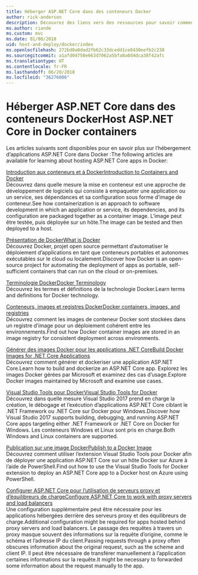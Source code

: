 ```yaml
---
title: Héberger ASP.NET Core dans des conteneurs Docker
author: rick-anderson
description: Découvrez des liens vers des ressources pour savoir comment héberger des applications ASP.NET Core dans des conteneurs Docker.
ms.author: riande
ms.custom: mvc
ms.date: 01/08/2018
uid: host-and-deploy/docker/index
ms.openlocfilehash: 272bd0a0dad2fb62c33dcedd1ce8430eefb2c238
ms.sourcegitcommit: a1afd04758e663d7062a5bfa8a0d4dca38f42afc
ms.translationtype: HT
ms.contentlocale: fr-FR
ms.lasthandoff: 06/20/2018
ms.locfileid: "36276086"
---
```

# <a name="host-aspnet-core-in-docker-containers"></a><span data-ttu-id="5e9ca-103">Héberger ASP.NET Core dans des conteneurs Docker</span><span class="sxs-lookup"><span data-stu-id="5e9ca-103">Host ASP.NET Core in Docker containers</span></span>

<span data-ttu-id="5e9ca-104">Les articles suivants sont disponibles pour en savoir plus sur l’hébergement d’applications ASP.NET Core dans Docker :</span><span class="sxs-lookup"><span data-stu-id="5e9ca-104">The following articles are available for learning about hosting ASP.NET Core apps in Docker:</span></span>

[<span data-ttu-id="5e9ca-105">Introduction aux conteneurs et à Docker</span><span class="sxs-lookup"><span data-stu-id="5e9ca-105">Introduction to Containers and Docker</span></span>](/dotnet/standard/microservices-architecture/container-docker-introduction/index)  
<span data-ttu-id="5e9ca-106">Découvrez dans quelle mesure la mise en conteneur est une approche de développement de logiciels qui consiste à empaqueter une application ou un service, ses dépendances et sa configuration sous forme d’image de conteneur.</span><span class="sxs-lookup"><span data-stu-id="5e9ca-106">See how containerization is an approach to software development in which an application or service, its dependencies, and its configuration are packaged together as a container image.</span></span> <span data-ttu-id="5e9ca-107">L’image peut être testée, puis déployée sur un hôte.</span><span class="sxs-lookup"><span data-stu-id="5e9ca-107">The image can be tested and then deployed to a host.</span></span>

[<span data-ttu-id="5e9ca-108">Présentation de Docker</span><span class="sxs-lookup"><span data-stu-id="5e9ca-108">What is Docker</span></span>](/dotnet/standard/microservices-architecture/container-docker-introduction/docker-defined)  
<span data-ttu-id="5e9ca-109">Découvrez Docker, projet open source permettant d’automatiser le déploiement d’applications en tant que conteneurs portables et autonomes exécutables sur le cloud ou localement.</span><span class="sxs-lookup"><span data-stu-id="5e9ca-109">Discover how Docker is an open-source project for automating the deployment of apps as portable, self-sufficient containers that can run on the cloud or on-premises.</span></span>

[<span data-ttu-id="5e9ca-110">Terminologie Docker</span><span class="sxs-lookup"><span data-stu-id="5e9ca-110">Docker Terminology</span></span>](/dotnet/standard/microservices-architecture/container-docker-introduction/docker-terminology)  
<span data-ttu-id="5e9ca-111">Découvrez les termes et définitions de la technologie Docker.</span><span class="sxs-lookup"><span data-stu-id="5e9ca-111">Learn terms and definitions for Docker technology.</span></span>

[<span data-ttu-id="5e9ca-112">Conteneurs, images et registres Docker</span><span class="sxs-lookup"><span data-stu-id="5e9ca-112">Docker containers, images, and registries</span></span>](/dotnet/standard/microservices-architecture/container-docker-introduction/docker-containers-images-registries)  
<span data-ttu-id="5e9ca-113">Découvrez comment les images de conteneur Docker sont stockées dans un registre d’image pour un déploiement cohérent entre les environnements.</span><span class="sxs-lookup"><span data-stu-id="5e9ca-113">Find out how Docker container images are stored in an image registry for consistent deployment across environments.</span></span>

[<span data-ttu-id="5e9ca-114">Générer des images Docker pour les applications .NET Core</span><span class="sxs-lookup"><span data-stu-id="5e9ca-114">Build Docker Images for .NET Core Applications</span></span>](/dotnet/articles/core/docker/building-net-docker-images)  
<span data-ttu-id="5e9ca-115">Découvrez comment générer et dockeriser une application ASP.NET Core.</span><span class="sxs-lookup"><span data-stu-id="5e9ca-115">Learn how to build and dockerize an ASP.NET Core app.</span></span> <span data-ttu-id="5e9ca-116">Explorez les images Docker gérées par Microsoft et examinez des cas d’usage.</span><span class="sxs-lookup"><span data-stu-id="5e9ca-116">Explore Docker images maintained by Microsoft and examine use cases.</span></span>

[<span data-ttu-id="5e9ca-117">Visual Studio Tools pour Docker</span><span class="sxs-lookup"><span data-stu-id="5e9ca-117">Visual Studio Tools for Docker</span></span>](xref:host-and-deploy/docker/visual-studio-tools-for-docker)  
<span data-ttu-id="5e9ca-118">Découvrez dans quelle mesure Visual Studio 2017 prend en charge la création, le débogage et l’exécution d’applications ASP.NET Core ciblant le .NET Framework ou .NET Core sur Docker pour Windows.</span><span class="sxs-lookup"><span data-stu-id="5e9ca-118">Discover how Visual Studio 2017 supports building, debugging, and running ASP.NET Core apps targeting either .NET Framework or .NET Core on Docker for Windows.</span></span> <span data-ttu-id="5e9ca-119">Les conteneurs Windows et Linux sont pris en charge.</span><span class="sxs-lookup"><span data-stu-id="5e9ca-119">Both Windows and Linux containers are supported.</span></span>

[<span data-ttu-id="5e9ca-120">Publication sur une image Docker</span><span class="sxs-lookup"><span data-stu-id="5e9ca-120">Publish to a Docker Image</span></span>](/azure/vs-azure-tools-docker-hosting-web-apps-in-docker)  
<span data-ttu-id="5e9ca-121">Découvrez comment utiliser l’extension Visual Studio Tools pour Docker afin de déployer une application ASP.NET Core sur un hôte Docker sur Azure à l’aide de PowerShell.</span><span class="sxs-lookup"><span data-stu-id="5e9ca-121">Find out how to use the Visual Studio Tools for Docker extension to deploy an ASP.NET Core app to a Docker host on Azure using PowerShell.</span></span>

[<span data-ttu-id="5e9ca-122">Configurer ASP.NET Core pour l’utilisation de serveurs proxy et d’équilibreurs de charge</span><span class="sxs-lookup"><span data-stu-id="5e9ca-122">Configure ASP.NET Core to work with proxy servers and load balancers</span></span>](xref:host-and-deploy/proxy-load-balancer)  
<span data-ttu-id="5e9ca-123">Une configuration supplémentaire peut être nécessaire pour les applications hébergées derrière des serveurs proxy et des équilibreurs de charge.</span><span class="sxs-lookup"><span data-stu-id="5e9ca-123">Additional configuration might be required for apps hosted behind proxy servers and load balancers.</span></span> <span data-ttu-id="5e9ca-124">Le passage des requêtes à travers un proxy masque souvent des informations sur la requête d’origine, comme le schéma et l’adresse IP du client.</span><span class="sxs-lookup"><span data-stu-id="5e9ca-124">Passing requests through a proxy often obscures information about the original request, such as the scheme and client IP.</span></span> <span data-ttu-id="5e9ca-125">Il peut être nécessaire de transférer manuellement à l’application certaines informations sur la requête.</span><span class="sxs-lookup"><span data-stu-id="5e9ca-125">It might be necessary to forwarded some information about the request manually to the app.</span></span>
